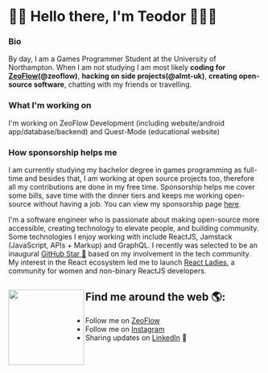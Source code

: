 # 👋🏻 Hello there, I'm Teodor 👨🏻‍💻

### Bio
By day, I am a Games Programmer Student at the University of Northampton. When I am not studying I am most likely **coding for [ZeoFlow](https://zeoflow.com/team/teodor_g)(@zeoflow)**, **hacking on side projects(@almt-uk)**, **creating open-source software**, chatting with my friends or travelling.

### What I'm working on
I'm working on ZeoFlow Development (including website/android app/database/backend) and Quest-Mode (educational website)

### How sponsorship helps me
I am currently studying my bachelor degree in games programming as full-time and besides that, I am working at open source projects too, therefore all my contributions are done in my free time. Sponsorship helps me cover some bills, save time with the dinner tiers and keeps me working open-source without having a job. You can view my sponsorship page <a href="https://github.com/sponsors/TeodorHMX1">here</a>.

<!-- <img src="https://raw.githubusercontent.com/M0nica/M0nica/master/gh-header-image-cropped.png" alt="Banner that describes Teodor Grigor - games programmer and android developer"> -->
I'm a software engineer who is passionate about making open-source more accessible, creating technology to elevate people, and building community. Some technologies I enjoy working with include ReactJS, Jamstack (JavaScript, APIs + Markup) and GraphQL. I recently was selected to be an inaugural <a href="https://stars.github.com/">GitHub Star 🌟</a> based on my involvement in the tech community.  My interest in the React ecosystem led me to launch <a href="https://www.meetup.com/React-Ladies/">React Ladies</a>, a community for women and non-binary ReactJS developers.

## Find me around the web 🌎: <a href="https://github.com/sponsors/TeodorHMX1"><img align="left" width="150" height="150" src="https://github.com/M0nica/M0nica/blob/main/octomonica/m0nica-octocat-rotating.gif?raw=true"></a>
- Follow me on <a href="https://zeoflow.com/teo">ZeoFlow</a>
- Follow me on <a href="https://instagram.com/teo.grigor">Instagram</a>
- Sharing updates on <a href="https://www.linkedin.com/in/teo.grigor/">LinkedIn</a> 💼
